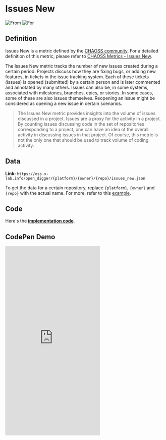 # Issues New

![From](https://img.shields.io/badge/From-CHAOSS-blue) ![For](https://img.shields.io/badge/For-Repo-blue)

## Definition

Issues New is a metric defined by the [CHAOSS community](https://chaoss.community). For a detailed definition of this metric, please refer to [CHAOSS Metrics - Issues New](https://chaoss.community/kb/metric-issues-new).

The Issues New metric tracks the number of new issues created during a certain period. Projects discuss how they are fixing bugs, or adding new features, in tickets in the issue tracking system. Each of these tickets (issues) is opened (submitted) by a certain person and is later commented and annotated by many others. Issues can also be, in some systems, associated with milestones, branches, epics, or stories. In some cases, some of these are also issues themselves. Reopening an issue might be considered as opening a new issue in certain scenarios.

> The Issues New metric provides insights into the volume of issues discussed in a project. Issues are a proxy for the activity in a project. By counting issues discussing code in the set of repositories corresponding to a project, one can have an idea of the overall activity in discussing issues in that project. Of course, this metric is not the only one that should be used to track volume of coding activity.


## Data

**Link:** `https://oss.x-lab.info/open_digger/{platform}/{owner}/{repo}/issues_new.json`

To get the data for a certain repository, replace `{platform}`, `{owner}` and `{repo}` with the actual name. For more, refer to this [example](https://oss.x-lab.info/open_digger/github/X-lab2017/open-digger/issues_new.json).


## Code

Here's the [**implementation code**](https://github.com/X-lab2017/open-digger/blob/master/src/metrics/chaoss.ts#L128).


## CodePen Demo

<iframe height="600" scrolling="no" title="OpenDigger - [CHAOSS] Issues Status" src="https://codepen.io/frank-zsy/embed/mdjaZMw?default-tab=js%2Cresult&editable=true" frameborder="no" loading="lazy" allowtransparency="true" allowfullscreen="true">
  See the Pen <a href="https://codepen.io/frank-zsy/pen/mdjaZMw">
  OpenDigger - [CHAOSS] Issues Status</a> by Frank Zhao (<a href="https://codepen.io/frank-zsy">@frank-zsy</a>)
  on <a href="https://codepen.io">CodePen</a>.
</iframe>
